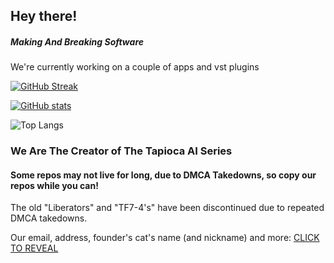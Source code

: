 ## Hey there!

##### Making And Breaking Software

We're currently working on a couple of apps and vst plugins

[![GitHub Streak](https://streak-stats.demolab.com?user=tf7software&theme=tokyonight-duo&hide_border=true&date_format=M%20j%5B%2C%20Y%5D&mode=weekly)](https://git.io/streak-stats)

[![GitHub stats](https://github-readme-stats.vercel.app/api?username=tf7software&theme=dark)](https://github.com/anuraghazra/github-readme-stats)

![Top Langs](https://github-readme-stats.vercel.app/api/top-langs/?username=tf7software&layout=compact&theme=dark)

### We Are The Creator of The Tapioca AI Series

#### Some repos may not live for long, due to DMCA Takedowns, so copy our repos while you can!

The old "Liberators" and "TF7-4's" have been discontinued due to repeated DMCA takedowns.

Our email, address, founder's cat's name (and nickname) and more: <a href="https://spamty.eu/show/v6/20378/bfccad7d8d7e1e8ec1bfd523/" onclick="mailhidepopup=window.open('https://spamty.eu/show/v6/20378/bfccad7d8d7e1e8ec1bfd523/','mailhidepopup','width=580,height=635'); return false;">CLICK TO REVEAL</a>


<!--
**rhenrywarren/rhenrywarren** is a ✨ _special_ ✨ repository because its `README.md` (this file) appears on your GitHub profile.
#H
Here are some ideas to get you started:
### HI
- 🔭 I’m currently working on ...
### I'm working on a couple of apps and vst plugins
- 🌱 I’m currently learning ...
- 👯 I’m looking to collaborate on ...
- 🤔 I’m looking for help with ...
- 💬 Ask me about ...
- 📫 How to reach me: ...
- 😄 Pronouns: ...
- ⚡ Fun fact: ...
-->
